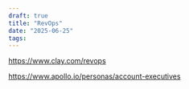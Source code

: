 ```yaml
---
draft: true
title: "RevOps"
date: "2025-06-25"
tags: 
---
```

https://www.clay.com/revops

https://www.apollo.io/personas/account-executives